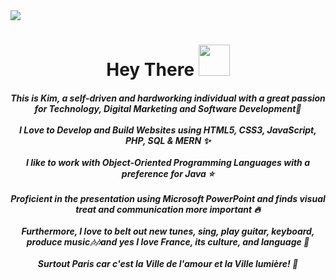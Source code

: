 <div>
<div class="video"> 
        <img src="https://github.com/Kimberly-Marcelin-Nathan/Kimberly-Marcelin-Nathan/blob/main/videos/fragkim.gif"/></div>
 

<div align="center">
<h1><b>Hey There <img src="https://em-content.zobj.net/source/microsoft-teams/337/waving-hand_1f44b.png" width="50"/></b></h1>

<h5>This is Kim, a self-driven and hardworking individual with a great passion for Technology, Digital Marketing and Software Development🤩 <br>
<br>I Love to Develop and Build Websites using HTML5, CSS3, JavaScript, PHP, SQL & MERN ✨ <br><br>
I like to work with Object-Oriented Programming Languages with a preference for Java ⭐<br><br>
Proficient in the presentation using Microsoft PowerPoint and finds visual treat and communication more important 🔥 <br><br>
Furthermore, I love to belt out new tunes, sing, play guitar, keyboard, produce music🎶🎶and yes I love France, its culture, and language 💖<br><br>
Surtout Paris car c'est la Ville de l'amour et la Ville lumière! 💓</h5>
</div>
</br>
  </div>
